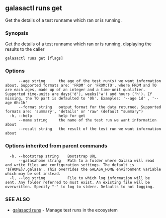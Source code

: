 ## galasactl runs get

Get the details of a test runname which ran or is running.

### Synopsis

Get the details of a test runname which ran or is running, displaying the results to the caller

```
galasactl runs get [flags]
```

### Options

```
      --age string      the age of the test run(s) we want information about. Supported formats are: 'FROM' or 'FROM:TO', where FROM and TO are each ages, made up of an integer and a time-unit qualifier. Supported time-units are days('d'), weeks('w') and hours ('h'). If missing, the TO part is defaulted to '0h'. Examples: '--age 1d' , '--age 6h:1h' 
      --format string   output format for the data returned. Supported formats are: 'summary', 'details' or 'raw' (default "summary")
  -h, --help            help for get
      --name string     the name of the test run we want information about
      --result string   the result of the test run we want information about
```

### Options inherited from parent commands

```
  -b, --bootstrap string    Bootstrap URL
      --galasahome string   Path to a folder where Galasa will read and write files and configuration settings. The default is '${HOME}/.galasa'. This overrides the GALASA_HOME environment variable which may be set instead.
  -l, --log string          File to which log information will be sent. Any folder referred to must exist. An existing file will be overwritten. Specify "-" to log to stderr. Defaults to not logging.
```

### SEE ALSO

* [galasactl runs](galasactl_runs.md)	 - Manage test runs in the ecosystem

